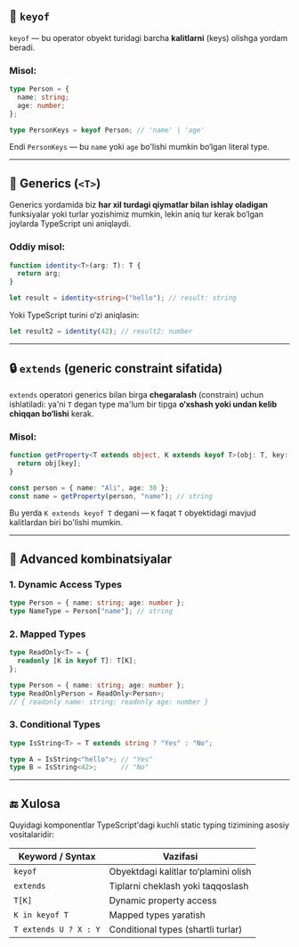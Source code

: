 ## 🔑 `keyof`

`keyof` — bu operator obyekt turidagi barcha **kalitlarni** (keys) olishga yordam beradi.

### Misol:

```ts
type Person = {
  name: string;
  age: number;
};

type PersonKeys = keyof Person; // 'name' | 'age'
```

Endi `PersonKeys` — bu `name` yoki `age` bo'lishi mumkin bo‘lgan literal type.

---

## 🔁 Generics (`<T>`)

Generics yordamida biz **har xil turdagi qiymatlar bilan ishlay oladigan** funksiyalar yoki turlar yozishimiz mumkin, lekin aniq tur kerak bo‘lgan joylarda TypeScript uni aniqlaydi.

### Oddiy misol:

```ts
function identity<T>(arg: T): T {
  return arg;
}

let result = identity<string>("hello"); // result: string
```

Yoki TypeScript turini o‘zi aniqlasin:

```ts
let result2 = identity(42); // result2: number
```

---

## 🔒 `extends` (generic constraint sifatida)

`extends` operatori generics bilan birga **chegaralash** (constrain) uchun ishlatiladi: ya'ni `T` degan type ma'lum bir tipga **o‘xshash yoki undan kelib chiqqan bo‘lishi** kerak.

### Misol:

```ts
function getProperty<T extends object, K extends keyof T>(obj: T, key: K): T[K] {
  return obj[key];
}

const person = { name: "Ali", age: 30 };
const name = getProperty(person, "name"); // string
```

Bu yerda `K extends keyof T` degani — `K` faqat `T` obyektidagi mavjud kalitlardan biri bo'lishi mumkin.

---

## 🔄 Advanced kombinatsiyalar

### 1. Dynamic Access Types

```ts
type Person = { name: string; age: number };
type NameType = Person["name"]; // string
```

### 2. Mapped Types

```ts
type ReadOnly<T> = {
  readonly [K in keyof T]: T[K];
};

type Person = { name: string; age: number };
type ReadOnlyPerson = ReadOnly<Person>;
// { readonly name: string; readonly age: number }
```

### 3. Conditional Types

```ts
type IsString<T> = T extends string ? "Yes" : "No";

type A = IsString<"hello">; // "Yes"
type B = IsString<42>;      // "No"
```

---

## 🔚 Xulosa

Quyidagi komponentlar TypeScript'dagi kuchli static typing tizimining asosiy vositalaridir:

| Keyword / Syntax      | Vazifasi                             |
| --------------------- | ------------------------------------ |
| `keyof`               | Obyektdagi kalitlar to‘plamini olish |
| `extends`             | Tiplarni cheklash yoki taqqoslash    |
| `T[K]`                | Dynamic property access              |
| `K in keyof T`        | Mapped types yaratish                |
| `T extends U ? X : Y` | Conditional types (shartli turlar)   |
